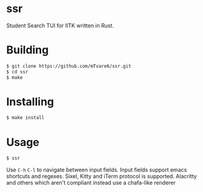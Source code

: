 # ssr

Student Search TUI for IITK written in Rust.

# Building

```sh
$ git clone https://github.com/mTvare6/ssr.git
$ cd ssr
$ make
```

# Installing

```sh
$ make install
```

# Usage

```sh
$ ssr
```

Use `C-h` `C-l` to navigate between input fields.
Input fields support emacs shortcuts and regexes.
Sixel, Kitty and iTerm protocol is supported. Alacritty and others which aren't compliant instead use a chafa-like renderer

